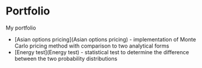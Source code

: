 # Portfolio
My portfolio

- [Asian options pricing](Asian options pricing) - implementation of Monte Carlo pricing method with comparison to two analytical forms
- [Energy test](Energy test) - statistical test to determine the difference between the two probability distributions
